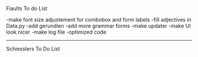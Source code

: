 Fiaults To do List

-make font size adjustement for combobox and form labels
-fill adjectives in Data.py
-add gerundien
-add more grammar forms
-make updater
-make UI look nicer
-make log file
-optimized code

------------------------------------
Schiesslers To Do List
